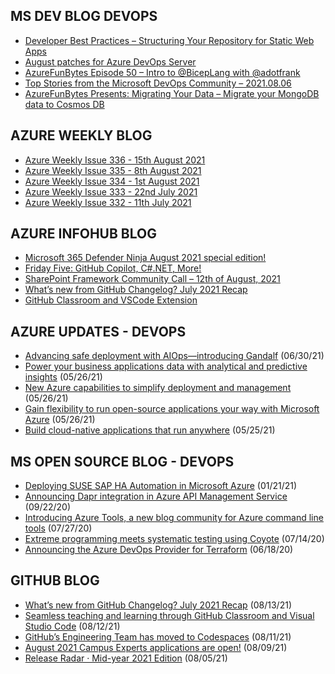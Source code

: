 ## MS DEV BLOG DEVOPS 

<!-- DEVBLOGDEVOPS:START -->
- [Developer Best Practices – Structuring Your Repository for Static Web Apps](https://devblogs.microsoft.com/devops/developer-best-practices-structuring-your-repository-for-static-web-apps/)
- [August patches for Azure DevOps Server](https://devblogs.microsoft.com/devops/august-patches-for-azure-devops-server/)
- [AzureFunBytes Episode 50 – Intro to @BicepLang with @adotfrank](https://devblogs.microsoft.com/devops/azurefunbytes-episode-50-intro-to-biceplang-with-adotfrank/)
- [Top Stories from the Microsoft DevOps Community – 2021.08.06](https://devblogs.microsoft.com/devops/top-stories-from-the-microsoft-devops-community-2021-08-06/)
- [AzureFunBytes Presents: Migrating Your Data – Migrate your MongoDB data to Cosmos DB](https://devblogs.microsoft.com/devops/azurefunbytes-presents-migrating-your-data-migrate-your-mongodb-data-to-cosmos-db/)
<!-- DEVBLOGDEVOPS:END -->


## AZURE WEEKLY BLOG

<!-- AZUREWEEKLY:START -->
- [Azure Weekly Issue 336 - 15th August 2021](https://azureweekly.info/issue-336.html)
- [Azure Weekly Issue 335 - 8th August 2021](https://azureweekly.info/issue-335.html)
- [Azure Weekly Issue 334 - 1st August 2021](https://azureweekly.info/issue-334.html)
- [Azure Weekly Issue 333 - 22nd July 2021](https://azureweekly.info/issue-333.html)
- [Azure Weekly Issue 332 - 11th July 2021](https://azureweekly.info/issue-332.html)
<!-- AZUREWEEKLY:END -->

## AZURE INFOHUB BLOG 

<!-- AZUREINFOHUB:START -->
- [Microsoft 365 Defender Ninja August 2021 special edition!](https://techcommunity.microsoft.com/t5/microsoft-365-defender/microsoft-365-defender-ninja-august-2021-special-edition/ba-p/2643022)
- [Friday Five: GitHub Copilot, C#.NET, More!](https://techcommunity.microsoft.com/t5/microsoft-mvp-award-program-blog/friday-five-github-copilot-c-net-more/ba-p/2642790)
- [SharePoint Framework Community Call – 12th of August, 2021](https://techcommunity.microsoft.com/t5/microsoft-365-pnp-blog/sharepoint-framework-community-call-12th-of-august-2021/ba-p/2637918)
- [What’s new from GitHub Changelog? July 2021 Recap](https://github.blog/2021-08-12-whats-new-from-github-changelog-july-2021-recap/)
- [GitHub Classroom and VSCode Extension](https://techcommunity.microsoft.com/t5/educator-developer-blog/github-classroom-and-vscode-extension/ba-p/2644197)
<!-- AZUREINFOHUB:END -->


## AZURE UPDATES - DEVOPS 

<!-- AZUREUPDATES:START -->

 - [Advancing safe deployment with AIOps—introducing Gandalf](https://azure.microsoft.com/blog/advancing-safe-deployment-with-aiops-introducing-gandalf/) (06/30/21)
 - [Power your business applications data with analytical and predictive insights](https://azure.microsoft.com/blog/power-your-business-applications-data-with-analytical-and-predictive-insights/) (05/26/21)
 - [New Azure capabilities to simplify deployment and management](https://azure.microsoft.com/blog/new-azure-capabilities-to-simplify-deployment-and-management/) (05/26/21)
 - [Gain flexibility to run open-source applications your way with Microsoft Azure](https://azure.microsoft.com/blog/gain-flexibility-to-run-open-source-applications-your-way-with-microsoft-azure/) (05/26/21)
 - [Build cloud-native applications that run anywhere](https://azure.microsoft.com/blog/build-cloudnative-applications-that-run-anywhere/) (05/25/21)
<!-- AZUREUPDATES:END -->


## MS OPEN SOURCE BLOG - DEVOPS 

<!-- MSOPENSOURCEBLOG:START -->

 - [Deploying SUSE SAP HA Automation in Microsoft Azure](https://cloudblogs.microsoft.com/opensource/2021/01/21/deploying-suse-sap-ha-automation-in-microsoft-azure/) (01/21/21)
 - [Announcing Dapr integration in Azure API Management Service](https://cloudblogs.microsoft.com/opensource/2020/09/22/announcing-dapr-integration-azure-api-management-service-apim/) (09/22/20)
 - [Introducing Azure Tools, a new blog community for Azure command line tools](https://cloudblogs.microsoft.com/opensource/2020/07/27/introducing-azure-tools-new-tech-community-blog/) (07/27/20)
 - [Extreme programming meets systematic testing using Coyote](https://cloudblogs.microsoft.com/opensource/2020/07/14/extreme-programming-meets-systematic-testing-using-coyote/) (07/14/20)
 - [Announcing the Azure DevOps Provider for Terraform](https://cloudblogs.microsoft.com/opensource/2020/06/18/announcing-hashicorp-terraform-azure-devops-provider-release/) (06/18/20)
<!-- MSOPENSOURCEBLOG:END -->


## GITHUB BLOG


<!-- GITHUB:START -->

 - [What’s new from GitHub Changelog? July 2021 Recap](https://github.blog/2021-08-12-whats-new-from-github-changelog-july-2021-recap/) (08/13/21)
 - [Seamless teaching and learning through GitHub Classroom and Visual Studio Code](https://github.blog/2021-08-12-teaching-learning-github-classroom-visual-studio-code/) (08/12/21)
 - [GitHub’s Engineering Team has moved to Codespaces](https://github.blog/2021-08-11-githubs-engineering-team-moved-codespaces/) (08/11/21)
 - [August 2021 Campus Experts applications are open!](https://github.blog/2021-08-09-august-2021-campus-experts-applications-are-open/) (08/09/21)
 - [Release Radar · Mid-year 2021 Edition](https://github.blog/2021-08-05-release-radar-jun-jul-2021/) (08/05/21)
<!-- GITHUB:END -->

